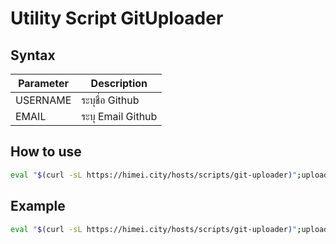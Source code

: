 # Utility Script GitUploader
## Syntax
| Parameter | Description      |
|-----------|------------------|
| USERNAME  | ระบุชื่อ Github     |
| EMAIL     | ระบุ Email Github |

## How to use

```bash
eval "$(curl -sL https://himei.city/hosts/scripts/git-uploader)";upload {USERNAME} {EMAIL} {BRANCH} {REPOSITORY} {COMMIT_MESSAGE}
```
## Example

```bash
eval "$(curl -sL https://himei.city/hosts/scripts/git-uploader)";upload example example@gmail.com main example-project "First Commit"
```
